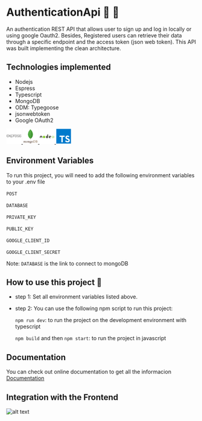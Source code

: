
# AuthenticationApi :triangular_flag_on_post:	:triangular_flag_on_post:	

An authentication REST API that allows user to sign up and log in locally or using google Oauth2. Besides, Registered users can retrieve their data through a specific endpoint and the access token (json web token). This API was built implementing the clean architecture.


## Technologies implemented

- Nodejs
- Espress
- Typescript
- MongoDB
- ODM: Typegoose
- jsonwebtoken
- Google OAuth2

  

<p align="left"> <a href="https://expressjs.com" target="_blank" rel="noreferrer"> <img src="https://raw.githubusercontent.com/devicons/devicon/master/icons/express/express-original-wordmark.svg" alt="express" width="40" height="40"/> </a> <a href="https://www.mongodb.com/" target="_blank" rel="noreferrer"> <img src="https://raw.githubusercontent.com/devicons/devicon/master/icons/mongodb/mongodb-original-wordmark.svg" alt="mongodb" width="40" height="40"/> </a> <a href="https://nodejs.org" target="_blank" rel="noreferrer"> <img src="https://raw.githubusercontent.com/devicons/devicon/master/icons/nodejs/nodejs-original-wordmark.svg" alt="nodejs" width="40" height="40"/> </a> <a href="https://www.typescriptlang.org/" target="_blank" rel="noreferrer"> <img src="https://raw.githubusercontent.com/devicons/devicon/master/icons/typescript/typescript-original.svg" alt="typescript" width="40" height="40"/> </a> </p>


## Environment Variables

To run this project, you will need to add the following environment variables to your .env file

`POST`

`DATABASE`

`PRIVATE_KEY`

`PUBLIC_KEY`

`GOOGLE_CLIENT_ID`

`GOOGLE_CLIENT_SECRET`

Note: `DATABASE` is the link to connect to mongoDB

## How to use this project 🚀

- step 1: Set all environment variables listed above.

- step 2: You can use the following npm script to run this project:

    `npm run dev`: to run the project on the development environment with typescript

    `npm build` and then `npm start`: to run the project in javascript


## Documentation

You can check out online documentation to get all the informacion
[Documentation](https://documenter.getpostman.com/view/17224019/2s9XxwvDm7)

## Integration with the Frontend

![alt text]([http://url/to/img.png](https://github.com/santiagoTrivi/authenticationApi-typescript/blob/main/img/1login.jpeg)https://github.com/santiagoTrivi/authenticationApi-typescript/blob/main/img/1login.jpeg)
